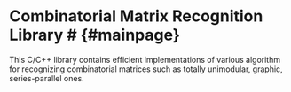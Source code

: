 # Combinatorial Matrix Recognition Library # {#mainpage}

This C/C++ library contains efficient implementations of various algorithm for recognizing combinatorial matrices such as totally unimodular, graphic, series-parallel ones.
